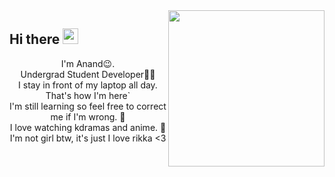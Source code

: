  <img align="right" src="https://raw.githubusercontent.com/anand0249/anand0249/main/Images/Rikka-Chuunibyou-img.png" width="250"/>
  
<h2>Hi there <img src="https://cdn.discordapp.com/emojis/880833027733856336.webp?size=48&quality=lossless" width="25"/></h2>
<p align="center">
I'm Anand😉.
<br>
Undergrad Student Developer👨‍🎓
<br>
I stay in front of my laptop all day. That's how I'm here`
<br>
I'm still learning so feel free to correct me if I'm wrong. 🙏
<br>
I love watching kdramas and anime. 🤦
<br>
I'm not girl btw, it's just I love rikka <3
</p>